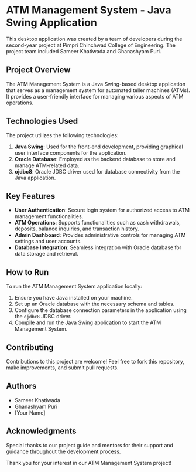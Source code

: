 # ATM Management System - Java Swing Application

This desktop application was created by a team of developers during the second-year project at Pimpri Chinchwad College of Engineering. The project team included Sameer Khatiwada and Ghanashyam Puri.

## Project Overview

The ATM Management System is a Java Swing-based desktop application that serves as a management system for automated teller machines (ATMs). It provides a user-friendly interface for managing various aspects of ATM operations.

## Technologies Used

The project utilizes the following technologies:

1. **Java Swing**: Used for the front-end development, providing graphical user interface components for the application.
2. **Oracle Database**: Employed as the backend database to store and manage ATM-related data.
3. **ojdbc8**: Oracle JDBC driver used for database connectivity from the Java application.

## Key Features

- **User Authentication**: Secure login system for authorized access to ATM management functionalities.
- **ATM Operations**: Supports functionalities such as cash withdrawals, deposits, balance inquiries, and transaction history.
- **Admin Dashboard**: Provides administrative controls for managing ATM settings and user accounts.
- **Database Integration**: Seamless integration with Oracle database for data storage and retrieval.

## How to Run

To run the ATM Management System application locally:

1. Ensure you have Java installed on your machine.
2. Set up an Oracle database with the necessary schema and tables.
3. Configure the database connection parameters in the application using the `ojdbc8` JDBC driver.
4. Compile and run the Java Swing application to start the ATM Management System.

## Contributing

Contributions to this project are welcome! Feel free to fork this repository, make improvements, and submit pull requests.

## Authors

- Sameer Khatiwada
- Ghanashyam Puri
- [Your Name]

## Acknowledgments

Special thanks to our project guide and mentors for their support and guidance throughout the development process.

Thank you for your interest in our ATM Management System project!
